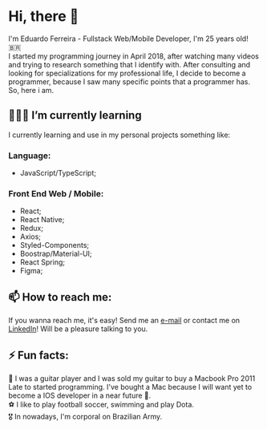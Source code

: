 # Hi, there 👋
I'm Eduardo Ferreira - Fullstack Web/Mobile Developer, I'm 25 years old! 🇧🇷\
I started my programming journey in April 2018, after watching many videos and trying to research something that I identify with. After consulting and looking for specializations for my professional life, I decide to become a programmer, because I saw many specific points that a programmer has. So, here i am.

## 👨🏽‍💻 I’m currently learning 
I currently learning and use in my personal projects something like:
### Language:
- JavaScript/TypeScript;

### Front End Web / Mobile:
- React;
- React Native;
- Redux;
- Axios;
- Styled-Components;
- Boostrap/Material-UI;
- React Spring;
- Figma;

## 📫 How to reach me: 
If you wanna reach me, it's easy! Send me an [e-mail](eduardoferreira1306@icloud.com) or contact me on [LinkedIn](https://www.linkedin.com/in/eduardo-lopes-ferreira-001a17181/)! Will be a pleasure talking to you.

## ⚡ Fun facts: 
🎸  I was a guitar player and I was sold my guitar to buy a Macbook Pro 2011 Late to started programming. I've bought a Mac because I will want yet to become a IOS developer in a near future 👾.\
⚽️  I like to play football soccer, swimming and play Dota.\
🎖  In nowadays, I'm corporal on Brazilian Army.

